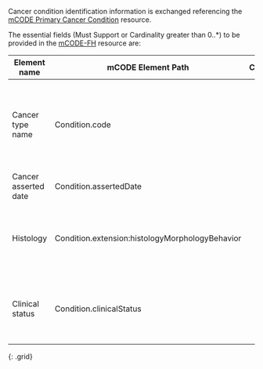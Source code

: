 
Cancer condition identification information is exchanged referencing the [mCODE Primary Cancer Condition](https://hl7.org/fhir/us/mcode/STU3/StructureDefinition-mcode-primary-cancer-condition.html) resource.  

The essential fields (Must Support or Cardinality greater than 0..*) to be provided in the [mCODE-FH](StructureDefinition-mcode-fh-cancer-condition.html) resource are:


| Element name                     | mCODE Element Path                              |  Cardinality   | Guidance                                                   |
|----------------------------------|-------------------------------------------------|:--------------:|------------------------------------------------------------|
| Cancer type name                 | Condition.code                                  |     1..1       | EOM constrains to ICD-10-CM and a minimum of certain cancer types. |
| Cancer asserted date             | Condition.assertedDate                          |     0..1 MS    |  |
| Histology                        | Condition.extension:histologyMorphologyBehavior |     0..1 MS    | EOM constrains value set to ICD-O-3. Not in USCDI+ Cancer. |
| Clinical status                  | Condition.clinicalStatus                        |     0..1 MS    | EOM constrains to `recurrence` or `relapse` status only.   |
{: .grid}